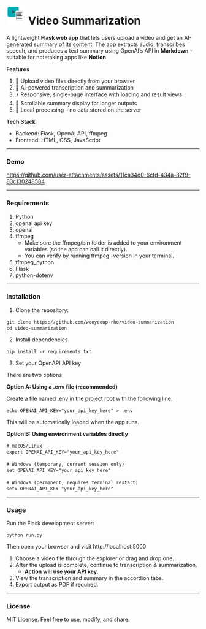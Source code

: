 # <img src="app/static/assets/video_summarizer_icon.svg" alt="Video Summarization Logo" width="50px"/> Video Summarization
A lightweight **Flask web app** that lets users upload a video and get an AI-generated summary of its content.
The app extracts audio, transcribes speech, and produces a text summary using OpenAI’s API in **Markdown** - suitable for notetaking apps like **Notion**.

**Features**
1. 🎥 Upload video files directly from your browser
2. 🧠 AI-powered transcription and summarization
3. ⚡ Responsive, single-page interface with loading and result views
4. 📜 Scrollable summary display for longer outputs
5. 🔐 Local processing – no data stored on the server

**Tech Stack**
- Backend: Flask, OpenAI API, ffmpeg
- Frontend: HTML, CSS, JavaScript

---

### Demo

https://github.com/user-attachments/assets/11ca34d0-6cfd-434a-82f9-83c130248584

---

### Requirements
1. Python
2. openai api key
3. openai
4. ffmpeg
    - Make sure the ffmpeg/bin folder is added to your environment variables (so the app can call it directly).
    - You can verify by running ffmpeg -version in your terminal.
5. ffmpeg_python
6. Flask
7. python-dotenv

---

### Installation
1. Clone the repository:

```commandline
git clone https://github.com/wooyeoup-rho/video-summarization
cd video-summarization
```

2. Install dependencies
```commandline
pip install -r requirements.txt
```

3. Set your OpenAPI API key

There are two options:

**Option A: Using a .env file (recommended)**

Create a file named .env in the project root with the following line:
```commandline
echo OPENAI_API_KEY="your_api_key_here" > .env
```

This will be automatically loaded when the app runs.


**Option B: Using environment variables directly**
```commandline
# macOS/Linux
export OPENAI_API_KEY="your_api_key_here"

# Windows (temporary, current session only)
set OPENAI_API_KEY="your_api_key_here"

# Windows (permanent, requires terminal restart)
setx OPENAI_API_KEY "your_api_key_here"
```

---

### Usage

Run the Flask development server:

```commandline
python run.py
```

Then open your browser and visit http://localhost:5000

1. Choose a video file through the explorer or drag and drop one.
2. After the upload is complete, continue to transcription & summarization.
   - **Action will use your API key.**
3. View the transcription and summary in the accordion tabs.
5. Export output as PDF if required.

---

### License

MIT License.
Feel free to use, modify, and share.
